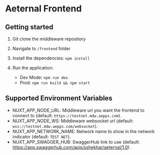 # Aeternal Frontend

## Getting started

1. Git clone the middleware repository
2. Navigate to `/frontend` folder
3. Install the dependencies: `npm install`
4. Run the application:

    - Dev Mode: `npm run dev`
    - Prod: `npm run build && npm start`

## Supported Environment Variables

- NUXT_APP_NODE_URL: Middleware url you want the frontend to connect to (default: `https://testnet.mdw.aepps.com`).
- NUXT_APP_NODE_WS: Middleware websocket url (default: `wss://testnet.mdw.aepps.com/websocket`).
- NUXT_APP_NETWORK_NAME: Network name to show in the network indicator (default: `TEST NET`).
- NUXT_APP_SWAGGER_HUB: SwaggerHub link to use (default: https://app.swaggerhub.com/apis/sshekhar/aeternal/1.0).
